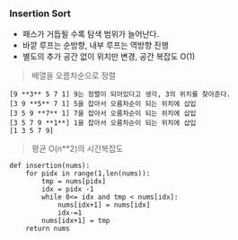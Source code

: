 ### Insertion Sort

- 패스가 거듭될 수록 탐색 범위가 늘어난다.
- 바깥 루프는 순방향, 내부 루프는 역방향 진행
- 별도의 추가 공간 없이 위치만 변경, 공간 복잡도 O(1)

> 배열을 오름차순으로 정렬

    [9 **3** 5 7 1] 9는 정렬이 되어있다고 생각, 3의 위치를 찾아준다.
    [3 9 **5** 7 1] 5을 잡아서 오름차순이 되는 위치에 삽입
    [3 5 9 **7** 1] 7을 잡아서 오름차순이 되는 위치에 삽입
    [3 5 7 9 **1**] 1을 잡아서 오름차순이 되는 위치에 삽입
    [1 3 5 7 9]

> 평균 O(n\*\*2)의 시간복잡도

```
def insertion(nums):
    for pidx in range(1,len(nums)):
        tmp = nums[pidx]
        idx = pidx -1
        while 0<= idx and tmp < nums[idx]:
            nums[idx+1] = nums[idx]
            idx-=1
        nums[idx+1] = tmp
    return nums
```
